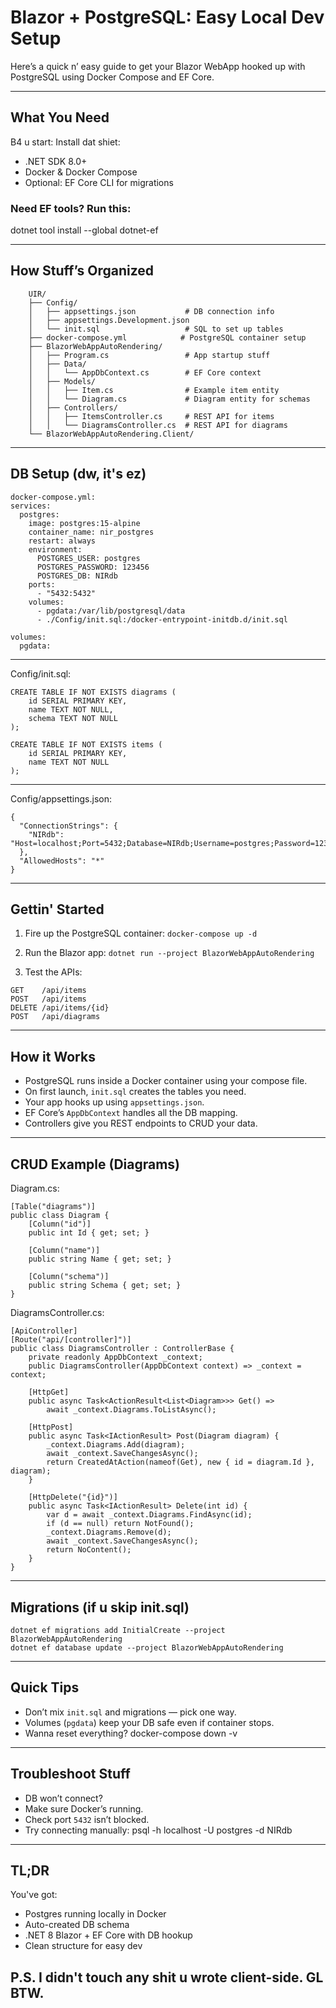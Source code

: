 # Blazor + PostgreSQL: Easy Local Dev Setup

Here’s a quick n’ easy guide to get your Blazor WebApp hooked up with PostgreSQL using Docker Compose and EF Core.

---

## What You Need

B4 u start:
Install dat shiet:
- .NET SDK 8.0+
- Docker & Docker Compose
- Optional: EF Core CLI for migrations

### Need EF tools? Run this:
dotnet tool install --global dotnet-ef

---

## How Stuff’s Organized
```
    UIR/
    ├── Config/
    │   ├── appsettings.json           # DB connection info
    │   ├── appsettings.Development.json
    │   └── init.sql                   # SQL to set up tables
    ├── docker-compose.yml            # PostgreSQL container setup
    ├── BlazorWebAppAutoRendering/
    │   ├── Program.cs                 # App startup stuff  
    │   ├── Data/
    │   │   └── AppDbContext.cs        # EF Core context
    │   ├── Models/
    │   │   ├── Item.cs                # Example item entity
    │   │   └── Diagram.cs             # Diagram entity for schemas
    │   ├── Controllers/
    │   │   ├── ItemsController.cs     # REST API for items
    │   │   └── DiagramsController.cs  # REST API for diagrams
    └── BlazorWebAppAutoRendering.Client/
```
---

## DB Setup (dw, it's ez)
```
docker-compose.yml:
services:
  postgres:
    image: postgres:15-alpine
    container_name: nir_postgres
    restart: always
    environment:
      POSTGRES_USER: postgres
      POSTGRES_PASSWORD: 123456
      POSTGRES_DB: NIRdb
    ports:
      - "5432:5432"
    volumes:
      - pgdata:/var/lib/postgresql/data
      - ./Config/init.sql:/docker-entrypoint-initdb.d/init.sql

volumes:
  pgdata:
```
---

Config/init.sql:
```
CREATE TABLE IF NOT EXISTS diagrams (
    id SERIAL PRIMARY KEY,
    name TEXT NOT NULL,
    schema TEXT NOT NULL
);

CREATE TABLE IF NOT EXISTS items (
    id SERIAL PRIMARY KEY,
    name TEXT NOT NULL
);
```
---

Config/appsettings.json:
```
{
  "ConnectionStrings": {
    "NIRdb": "Host=localhost;Port=5432;Database=NIRdb;Username=postgres;Password=123456"
  },
  "AllowedHosts": "*"
}
```
---

## Gettin' Started

1. Fire up the PostgreSQL container:
```docker-compose up -d```

2. Run the Blazor app:
```dotnet run --project BlazorWebAppAutoRendering```

3. Test the APIs:
```
GET    /api/items
POST   /api/items
DELETE /api/items/{id}
POST   /api/diagrams
```
---

## How it Works

- PostgreSQL runs inside a Docker container using your compose file.
- On first launch, `init.sql` creates the tables you need.
- Your app hooks up using `appsettings.json`.
- EF Core’s `AppDbContext` handles all the DB mapping.
- Controllers give you REST endpoints to CRUD your data.

---

## CRUD Example (Diagrams)

Diagram.cs:
```
[Table("diagrams")]
public class Diagram {
    [Column("id")]
    public int Id { get; set; }

    [Column("name")]
    public string Name { get; set; }

    [Column("schema")]
    public string Schema { get; set; }
}
```
DiagramsController.cs:
```
[ApiController]
[Route("api/[controller]")]
public class DiagramsController : ControllerBase {
    private readonly AppDbContext _context;
    public DiagramsController(AppDbContext context) => _context = context;

    [HttpGet]
    public async Task<ActionResult<List<Diagram>>> Get() =>
        await _context.Diagrams.ToListAsync();

    [HttpPost]
    public async Task<IActionResult> Post(Diagram diagram) {
        _context.Diagrams.Add(diagram);
        await _context.SaveChangesAsync();
        return CreatedAtAction(nameof(Get), new { id = diagram.Id }, diagram);
    }

    [HttpDelete("{id}")]
    public async Task<IActionResult> Delete(int id) {
        var d = await _context.Diagrams.FindAsync(id);
        if (d == null) return NotFound();
        _context.Diagrams.Remove(d);
        await _context.SaveChangesAsync();
        return NoContent();
    }
}
```
---

## Migrations (if u skip init.sql)
```
dotnet ef migrations add InitialCreate --project BlazorWebAppAutoRendering
dotnet ef database update --project BlazorWebAppAutoRendering
```
---

## Quick Tips

- Don’t mix `init.sql` and migrations — pick one way.
- Volumes (`pgdata`) keep your DB safe even if container stops.
- Wanna reset everything?
docker-compose down -v

---

## Troubleshoot Stuff

  - DB won’t connect?
  - Make sure Docker’s running.
  - Check port `5432` isn’t blocked.
  - Try connecting manually:
    psql -h localhost -U postgres -d NIRdb

---

## TL;DR

You've got:

- Postgres running locally in Docker
- Auto-created DB schema
- .NET 8 Blazor + EF Core with DB hookup
- Clean structure for easy dev

## P.S. I didn't touch any shit u wrote client-side. GL BTW.

